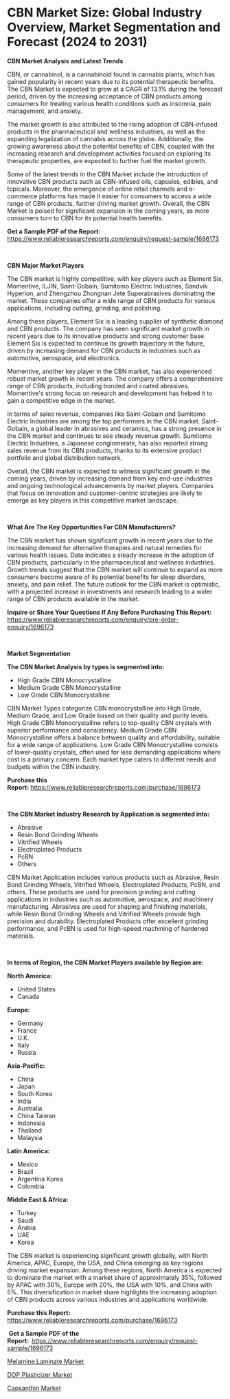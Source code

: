 <p><h1>CBN Market Size: Global Industry Overview, Market Segmentation and Forecast (2024 to 2031)</h1></p><p><strong>CBN Market Analysis and Latest Trends</strong></p>
<p><p>CBN, or cannabinol, is a cannabinoid found in cannabis plants, which has gained popularity in recent years due to its potential therapeutic benefits. The CBN Market is expected to grow at a CAGR of 13.1% during the forecast period, driven by the increasing acceptance of CBN products among consumers for treating various health conditions such as insomnia, pain management, and anxiety. </p><p>The market growth is also attributed to the rising adoption of CBN-infused products in the pharmaceutical and wellness industries, as well as the expanding legalization of cannabis across the globe. Additionally, the growing awareness about the potential benefits of CBN, coupled with the increasing research and development activities focused on exploring its therapeutic properties, are expected to further fuel the market growth.</p><p>Some of the latest trends in the CBN Market include the introduction of innovative CBN products such as CBN-infused oils, capsules, edibles, and topicals. Moreover, the emergence of online retail channels and e-commerce platforms has made it easier for consumers to access a wide range of CBN products, further driving market growth. Overall, the CBN Market is poised for significant expansion in the coming years, as more consumers turn to CBN for its potential health benefits.</p></p>
<p><strong>Get a Sample PDF of the Report:&nbsp;</strong> <a href="https://www.reliableresearchreports.com/enquiry/request-sample/1696173">https://www.reliableresearchreports.com/enquiry/request-sample/1696173</a></p>
<p>&nbsp;</p>
<p><strong>CBN Major Market Players</strong></p>
<p><p>The CBN market is highly competitive, with key players such as Element Six, Momentive, ILJIN, Saint-Gobain, Sumitomo Electric Industries, Sandvik Hyperion, and Zhengzhou Zhongnan Jete Superabrasives dominating the market. These companies offer a wide range of CBN products for various applications, including cutting, grinding, and polishing.</p><p>Among these players, Element Six is a leading supplier of synthetic diamond and CBN products. The company has seen significant market growth in recent years due to its innovative products and strong customer base. Element Six is expected to continue its growth trajectory in the future, driven by increasing demand for CBN products in industries such as automotive, aerospace, and electronics.</p><p>Momentive, another key player in the CBN market, has also experienced robust market growth in recent years. The company offers a comprehensive range of CBN products, including bonded and coated abrasives. Momentive's strong focus on research and development has helped it to gain a competitive edge in the market.</p><p>In terms of sales revenue, companies like Saint-Gobain and Sumitomo Electric Industries are among the top performers in the CBN market. Saint-Gobain, a global leader in abrasives and ceramics, has a strong presence in the CBN market and continues to see steady revenue growth. Sumitomo Electric Industries, a Japanese conglomerate, has also reported strong sales revenue from its CBN products, thanks to its extensive product portfolio and global distribution network.</p><p>Overall, the CBN market is expected to witness significant growth in the coming years, driven by increasing demand from key end-use industries and ongoing technological advancements by market players. Companies that focus on innovation and customer-centric strategies are likely to emerge as key players in this competitive market landscape.</p></p>
<p>&nbsp;</p>
<p><strong>What Are The Key Opportunities For CBN Manufacturers?</strong></p>
<p><p>The CBN market has shown significant growth in recent years due to the increasing demand for alternative therapies and natural remedies for various health issues. Data indicates a steady increase in the adoption of CBN products, particularly in the pharmaceutical and wellness industries. Growth trends suggest that the CBN market will continue to expand as more consumers become aware of its potential benefits for sleep disorders, anxiety, and pain relief. The future outlook for the CBN market is optimistic, with a projected increase in investments and research leading to a wider range of CBN products available in the market.</p></p>
<p><strong>Inquire or Share Your Questions If Any Before Purchasing This Report:</strong> <a href="https://www.reliableresearchreports.com/enquiry/pre-order-enquiry/1696173">https://www.reliableresearchreports.com/enquiry/pre-order-enquiry/1696173</a></p>
<p>&nbsp;</p>
<p><strong>Market Segmentation</strong></p>
<p><strong>The CBN Market Analysis by types is segmented into:</strong></p>
<p><ul><li>High Grade CBN Monocrystalline</li><li>Medium Grade CBN Monocrystalline</li><li>Low Grade CBN Monocrystalline</li></ul></p>
<p><p>CBN Market Types categorize CBN monocrystalline into High Grade, Medium Grade, and Low Grade based on their quality and purity levels. High Grade CBN Monocrystalline refers to top-quality CBN crystals with superior performance and consistency. Medium Grade CBN Monocrystalline offers a balance between quality and affordability, suitable for a wide range of applications. Low Grade CBN Monocrystalline consists of lower-quality crystals, often used for less demanding applications where cost is a primary concern. Each market type caters to different needs and budgets within the CBN industry.</p></p>
<p><strong>Purchase this Report:&nbsp;</strong><a href="https://www.reliableresearchreports.com/purchase/1696173">https://www.reliableresearchreports.com/purchase/1696173</a></p>
<p>&nbsp;</p>
<p><strong>The CBN Market Industry Research by Application is segmented into:</strong></p>
<p><ul><li>Abrasive</li><li>Resin Bond Grinding Wheels</li><li>Vitrified Wheels</li><li>Electroplated Products</li><li>PcBN</li><li>Others</li></ul></p>
<p><p>CBN Market Application includes various products such as Abrasive, Resin Bond Grinding Wheels, Vitrified Wheels, Electroplated Products, PcBN, and others. These products are used for precision grinding and cutting applications in industries such as automotive, aerospace, and machinery manufacturing. Abrasives are used for shaping and finishing materials, while Resin Bond Grinding Wheels and Vitrified Wheels provide high precision and durability. Electroplated Products offer excellent grinding performance, and PcBN is used for high-speed machining of hardened materials.</p></p>
<p>&nbsp;</p>
<p><strong>In terms of Region, the CBN Market Players available by Region are:</strong></p>
<p>
    <p> <strong> North America: </strong>
        <ul>
            <li>United States</li>
            <li>Canada</li>
        </ul>
        </p> 
    <p> <strong> Europe: </strong>
        <ul>
            <li>Germany</li>
            <li>France</li>
            <li>U.K.</li>
            <li>Italy</li>
            <li>Russia</li>
        </ul>
        </p> 
    <p> <strong> Asia-Pacific: </strong>
        <ul>
            <li>China</li>
            <li>Japan</li>
            <li>South Korea</li>
            <li>India</li>
            <li>Australia</li>
            <li>China Taiwan</li>
            <li>Indonesia</li>
            <li>Thailand</li>
            <li>Malaysia</li>
        </ul>
        </p> 
    <p> <strong> Latin America: </strong>
        <ul>
            <li>Mexico</li>
            <li>Brazil</li>
            <li>Argentina Korea</li>
            <li>Colombia</li>
        </ul>
        </p> 
    <p> <strong> Middle East & Africa: </strong>
        <ul>
            <li>Turkey</li>
            <li>Saudi</li>
            <li>Arabia</li>
            <li>UAE</li>
            <li>Korea</li>
        </ul>
    </p>
    </p>
<p><p>The CBN market is experiencing significant growth globally, with North America, APAC, Europe, the USA, and China emerging as key regions driving market expansion. Among these regions, North America is expected to dominate the market with a market share of approximately 35%, followed by APAC with 30%, Europe with 20%, the USA with 10%, and China with 5%. This diversification in market share highlights the increasing adoption of CBN products across various industries and applications worldwide.</p></p>
<p><strong>Purchase this Report: </strong><a href="https://www.reliableresearchreports.com/purchase/1696173">https://www.reliableresearchreports.com/purchase/1696173</a></p>
<p>&nbsp;<strong>Get a Sample PDF of the Report:&nbsp;&nbsp;</strong><a href="https://www.reliableresearchreports.com/enquiry/request-sample/1696173">https://www.reliableresearchreports.com/enquiry/request-sample/1696173</a></p>
<p><strong></strong></p>
<p><p><a href="https://github.com/pjcfca/Market-Research-Report-List-1/blob/main/melamine-laminate-market.md">Melamine Laminate Market</a></p><p><a href="https://github.com/kathiaseamanalvaradovlprc2h/Market-Research-Report-List-1/blob/main/dop-plasticizer-market.md">DOP Plasticizer Market</a></p><p><a href="https://github.com/wusalecollins540tpqoz/Market-Research-Report-List-1/blob/main/capsanthin-market.md">Capsanthin Market</a></p></p>